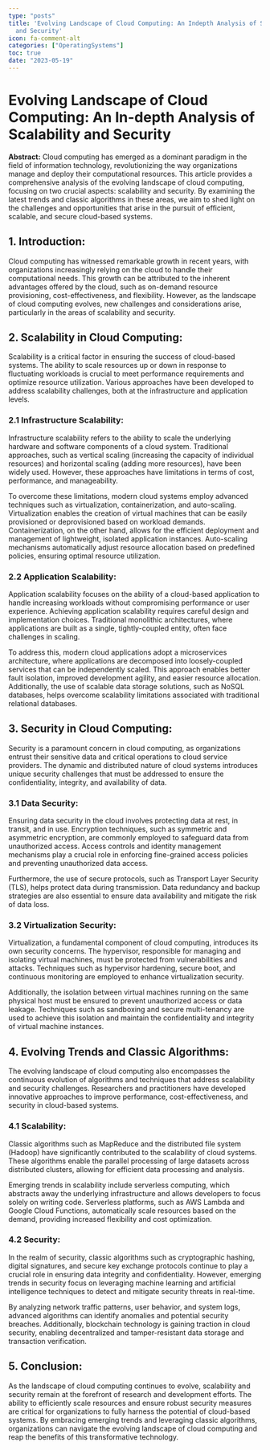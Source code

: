 ```yaml
---
type: "posts"
title: 'Evolving Landscape of Cloud Computing: An Indepth Analysis of Scalability
  and Security'
icon: fa-comment-alt
categories: ["OperatingSystems"]
toc: true
date: "2023-05-19"
---
```




# Evolving Landscape of Cloud Computing: An In-depth Analysis of Scalability and Security

**Abstract:**
Cloud computing has emerged as a dominant paradigm in the field of information technology, revolutionizing the way organizations manage and deploy their computational resources. This article provides a comprehensive analysis of the evolving landscape of cloud computing, focusing on two crucial aspects: scalability and security. By examining the latest trends and classic algorithms in these areas, we aim to shed light on the challenges and opportunities that arise in the pursuit of efficient, scalable, and secure cloud-based systems.

## 1. Introduction:
Cloud computing has witnessed remarkable growth in recent years, with organizations increasingly relying on the cloud to handle their computational needs. This growth can be attributed to the inherent advantages offered by the cloud, such as on-demand resource provisioning, cost-effectiveness, and flexibility. However, as the landscape of cloud computing evolves, new challenges and considerations arise, particularly in the areas of scalability and security.

## 2. Scalability in Cloud Computing:
Scalability is a critical factor in ensuring the success of cloud-based systems. The ability to scale resources up or down in response to fluctuating workloads is crucial to meet performance requirements and optimize resource utilization. Various approaches have been developed to address scalability challenges, both at the infrastructure and application levels.

### 2.1 Infrastructure Scalability:
Infrastructure scalability refers to the ability to scale the underlying hardware and software components of a cloud system. Traditional approaches, such as vertical scaling (increasing the capacity of individual resources) and horizontal scaling (adding more resources), have been widely used. However, these approaches have limitations in terms of cost, performance, and manageability.

To overcome these limitations, modern cloud systems employ advanced techniques such as virtualization, containerization, and auto-scaling. Virtualization enables the creation of virtual machines that can be easily provisioned or deprovisioned based on workload demands. Containerization, on the other hand, allows for the efficient deployment and management of lightweight, isolated application instances. Auto-scaling mechanisms automatically adjust resource allocation based on predefined policies, ensuring optimal resource utilization.

### 2.2 Application Scalability:
Application scalability focuses on the ability of a cloud-based application to handle increasing workloads without compromising performance or user experience. Achieving application scalability requires careful design and implementation choices. Traditional monolithic architectures, where applications are built as a single, tightly-coupled entity, often face challenges in scaling.

To address this, modern cloud applications adopt a microservices architecture, where applications are decomposed into loosely-coupled services that can be independently scaled. This approach enables better fault isolation, improved development agility, and easier resource allocation. Additionally, the use of scalable data storage solutions, such as NoSQL databases, helps overcome scalability limitations associated with traditional relational databases.

## 3. Security in Cloud Computing:
Security is a paramount concern in cloud computing, as organizations entrust their sensitive data and critical operations to cloud service providers. The dynamic and distributed nature of cloud systems introduces unique security challenges that must be addressed to ensure the confidentiality, integrity, and availability of data.

### 3.1 Data Security:
Ensuring data security in the cloud involves protecting data at rest, in transit, and in use. Encryption techniques, such as symmetric and asymmetric encryption, are commonly employed to safeguard data from unauthorized access. Access controls and identity management mechanisms play a crucial role in enforcing fine-grained access policies and preventing unauthorized data access.

Furthermore, the use of secure protocols, such as Transport Layer Security (TLS), helps protect data during transmission. Data redundancy and backup strategies are also essential to ensure data availability and mitigate the risk of data loss.

### 3.2 Virtualization Security:
Virtualization, a fundamental component of cloud computing, introduces its own security concerns. The hypervisor, responsible for managing and isolating virtual machines, must be protected from vulnerabilities and attacks. Techniques such as hypervisor hardening, secure boot, and continuous monitoring are employed to enhance virtualization security.

Additionally, the isolation between virtual machines running on the same physical host must be ensured to prevent unauthorized access or data leakage. Techniques such as sandboxing and secure multi-tenancy are used to achieve this isolation and maintain the confidentiality and integrity of virtual machine instances.

## 4. Evolving Trends and Classic Algorithms:
The evolving landscape of cloud computing also encompasses the continuous evolution of algorithms and techniques that address scalability and security challenges. Researchers and practitioners have developed innovative approaches to improve performance, cost-effectiveness, and security in cloud-based systems.

### 4.1 Scalability:
Classic algorithms such as MapReduce and the distributed file system (Hadoop) have significantly contributed to the scalability of cloud systems. These algorithms enable the parallel processing of large datasets across distributed clusters, allowing for efficient data processing and analysis.

Emerging trends in scalability include serverless computing, which abstracts away the underlying infrastructure and allows developers to focus solely on writing code. Serverless platforms, such as AWS Lambda and Google Cloud Functions, automatically scale resources based on the demand, providing increased flexibility and cost optimization.

### 4.2 Security:
In the realm of security, classic algorithms such as cryptographic hashing, digital signatures, and secure key exchange protocols continue to play a crucial role in ensuring data integrity and confidentiality. However, emerging trends in security focus on leveraging machine learning and artificial intelligence techniques to detect and mitigate security threats in real-time.

By analyzing network traffic patterns, user behavior, and system logs, advanced algorithms can identify anomalies and potential security breaches. Additionally, blockchain technology is gaining traction in cloud security, enabling decentralized and tamper-resistant data storage and transaction verification.

## 5. Conclusion:
As the landscape of cloud computing continues to evolve, scalability and security remain at the forefront of research and development efforts. The ability to efficiently scale resources and ensure robust security measures are critical for organizations to fully harness the potential of cloud-based systems. By embracing emerging trends and leveraging classic algorithms, organizations can navigate the evolving landscape of cloud computing and reap the benefits of this transformative technology.